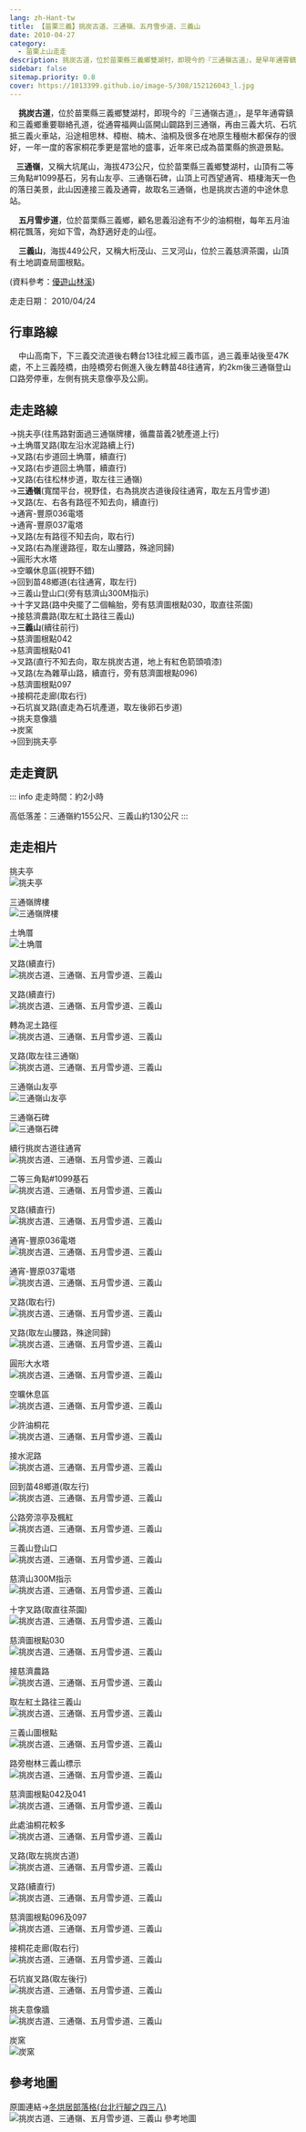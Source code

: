 ```yaml
---
lang: zh-Hant-tw
title: 【苗栗三義】挑炭古道、三通嶺、五月雪步道、三義山
date: 2010-04-27
category: 
  - 苗栗上山走走
description: 挑炭古道，位於苗栗縣三義鄉雙湖村，即現今的『三通嶺古道』，是早年通霄鎮和三義鄉重要聯絡孔道，從通霄福興山區開山闢路到三通嶺，再由三義大坑、石坑抵三義火車站，沿途相思林、樟樹、楠木、油桐及很多在地原生種樹木都保存的很好，一年一度的客家桐花季更是當地的盛事，近年來已成為苗栗縣的旅遊景點。
sidebar: false
sitemap.priority: 0.8
cover: https://1013399.github.io/image-5/308/152126043_l.jpg
---
```


    **挑炭古道**，位於苗栗縣三義鄉雙湖村，即現今的『三通嶺古道』，是早年通霄鎮和三義鄉重要聯絡孔道，從通霄福興山區開山闢路到三通嶺，再由三義大坑、石坑抵三義火車站，沿途相思林、樟樹、楠木、油桐及很多在地原生種樹木都保存的很好，一年一度的客家桐花季更是當地的盛事，近年來已成為苗栗縣的旅遊景點。  

<!-- more -->

   **三通嶺**，又稱大坑尾山，海拔473公尺，位於苗栗縣三義鄉雙湖村，山頂有二等三角點#1099基石，另有山友亭、三通嶺石碑，山頂上可西望通宵、梧棲海天一色的落日美景，此山因連接三義及通霄，故取名三通嶺，也是挑炭古道的中途休息站。  

    **五月雪步道**，位於苗栗縣三義鄉，顧名思義沿途有不少的油桐樹，每年五月油桐花飄落，宛如下雪，為舒適好走的山徑。 

    **三義山**，海拔449公尺，又稱大桁茂山、三叉河山，位於三義慈濟茶園，山頂有土地調查局圖根點。

(資料參考：[優遊山林溪](http://gohiking.myweb.hinet.net/h5/MLIsantongling.htm))

走走日期： 2010/04/24

## 行車路線
    中山高南下，下三義交流道後右轉台13往北經三義市區，過三義車站後至47K處，不上三義陸橋，由陸橋旁右側進入後左轉苗48往通宵，約2km後三通嶺登山口路旁停車，左側有挑夫意像亭及公廁。

## 走走路線
→挑夫亭(往馬路對面過三通嶺牌樓，循農苗義2號產道上行)  
→土埆厝叉路(取左沿水泥路續上行)  
→叉路(右步道回土埆厝，續直行)  
→叉路(右步道回土埆厝，續直行)  
→叉路(右往松林步道，取左往三通嶺)  
→**三通嶺**(寬闊平台，視野佳，右為挑炭古道後段往通宵，取左五月雪步道)  
→叉路(左、右各有路徑不知去向，續直行)  
→通宵-豐原036電塔  
→通宵-豐原037電塔  
→叉路(左有路徑不知去向，取右行)  
→叉路(右為崖邊路徑，取左山腰路，殊途同歸)  
→圓形大水塔  
→空曠休息區(視野不錯)  
→回到苗48鄉道(右往通宵，取左行)  
→三義山登山口(旁有慈濟山300M指示)  
→十字叉路(路中央擺了二個輪胎，旁有慈濟圖根點030，取直往茶園)  
→接慈濟農路(取左紅土路往三義山)  
→**三義山**(續往前行)  
→慈濟圖根點042  
→慈濟圖根點041  
→叉路(直行不知去向，取左挑炭古道，地上有紅色箭頭噴漆)  
→叉路(左為雜草山路，續直行，旁有慈濟圖根點096)  
→慈濟圖根點097  
→接桐花走廊(取右行)  
→石坑峎叉路(直走為石坑產道，取左後卵石步道)  
→挑夫意像牆  
→炭窯  
→回到挑夫亭


## 走走資訊
::: info
走走時間：約2小時

高低落差：三通嶺約155公尺、三義山約130公尺
:::

## 走走相片
挑夫亭  
![挑夫亭](https://1013399.github.io/image-5/308/152124549_l.jpg)

三通嶺牌樓  
![三通嶺牌樓](https://1013399.github.io/image-5/308/152124481_l.jpg)

土埆厝  
![土埆厝](https://1013399.github.io/image-5/308/152124576_l.jpg)

叉路(續直行)  
![挑炭古道、三通嶺、五月雪步道、三義山](https://1013399.github.io/image-5/308/152124586_l.jpg)

叉路(續直行)  
![挑炭古道、三通嶺、五月雪步道、三義山](https://1013399.github.io/image-5/308/152124592_l.jpg)

轉為泥土路徑  
![挑炭古道、三通嶺、五月雪步道、三義山](https://1013399.github.io/image-5/308/152124603_l.jpg)

叉路(取左往三通嶺)  
![挑炭古道、三通嶺、五月雪步道、三義山](https://1013399.github.io/image-5/308/152124647_l.jpg)

三通嶺山友亭  
![三通嶺山友亭](https://1013399.github.io/image-5/308/152124656_l.jpg)

三通嶺石碑  
![三通嶺石碑](https://1013399.github.io/image-5/308/152124669_l.jpg)

續行挑炭古道往通宵  
![挑炭古道、三通嶺、五月雪步道、三義山](https://1013399.github.io/image-5/308/152124677_l.jpg)

二等三角點#1099基石  
![挑炭古道、三通嶺、五月雪步道、三義山](https://1013399.github.io/image-5/308/152124769_l.jpg)

叉路(續直行)  
![挑炭古道、三通嶺、五月雪步道、三義山](https://1013399.github.io/image-5/308/152124830_l.jpg)

通宵-豐原036電塔  
![挑炭古道、三通嶺、五月雪步道、三義山](https://1013399.github.io/image-5/308/152124893_l.jpg)

通宵-豐原037電塔  
![挑炭古道、三通嶺、五月雪步道、三義山](https://1013399.github.io/image-5/308/152125026_l.jpg)

叉路(取右行)  
![挑炭古道、三通嶺、五月雪步道、三義山](https://1013399.github.io/image-5/308/152125046_l.jpg)

叉路(取左山腰路，殊途同歸)  
![挑炭古道、三通嶺、五月雪步道、三義山](https://1013399.github.io/image-5/308/152125065_l.jpg)

圓形大水塔  
![挑炭古道、三通嶺、五月雪步道、三義山](https://1013399.github.io/image-5/308/152125195_l.jpg)

空曠休息區  
![挑炭古道、三通嶺、五月雪步道、三義山](https://1013399.github.io/image-5/308/152125211_l.jpg)

少許油桐花  
![挑炭古道、三通嶺、五月雪步道、三義山](https://1013399.github.io/image-5/308/152125257_l.jpg)

接水泥路  
![挑炭古道、三通嶺、五月雪步道、三義山](https://1013399.github.io/image-5/308/152125266_l.jpg)

回到苗48鄉道(取左行)  
![挑炭古道、三通嶺、五月雪步道、三義山](https://1013399.github.io/image-5/308/152125274_l.jpg)

公路旁涼亭及楓紅  
![挑炭古道、三通嶺、五月雪步道、三義山](https://1013399.github.io/image-5/308/152125358_l.jpg)

三義山登山口  
![挑炭古道、三通嶺、五月雪步道、三義山](https://1013399.github.io/image-5/308/152125433_l.jpg)

慈濟山300M指示  
![挑炭古道、三通嶺、五月雪步道、三義山](https://1013399.github.io/image-5/308/152125466_l.jpg)

十字叉路(取直往茶園)  
![挑炭古道、三通嶺、五月雪步道、三義山](https://1013399.github.io/image-5/308/152125476_l.jpg)

慈濟圖根點030  
![挑炭古道、三通嶺、五月雪步道、三義山](https://1013399.github.io/image-5/308/152125490_l.jpg)

接慈濟農路  
![挑炭古道、三通嶺、五月雪步道、三義山](https://1013399.github.io/image-5/308/152125501_l.jpg)

取左紅土路往三義山  
![挑炭古道、三通嶺、五月雪步道、三義山](https://1013399.github.io/image-5/308/152125513_l.jpg)

三義山圖根點  
![挑炭古道、三通嶺、五月雪步道、三義山](https://1013399.github.io/image-5/308/152125529_l.jpg)

路旁樹林三義山標示  
![挑炭古道、三通嶺、五月雪步道、三義山](https://1013399.github.io/image-5/308/152125606_l.jpg)

慈濟圖根點042及041  
![挑炭古道、三通嶺、五月雪步道、三義山](https://1013399.github.io/image-5/308/152125615_l.jpg)

此處油桐花較多  
![挑炭古道、三通嶺、五月雪步道、三義山](https://1013399.github.io/image-5/308/152125760_l.jpg)

叉路(取左挑炭古道)  
![挑炭古道、三通嶺、五月雪步道、三義山](https://1013399.github.io/image-5/308/152125872_l.jpg)

叉路(續直行)  
![挑炭古道、三通嶺、五月雪步道、三義山](https://1013399.github.io/image-5/308/152125886_l.jpg)

慈濟圖根點096及097  
![挑炭古道、三通嶺、五月雪步道、三義山](https://1013399.github.io/image-5/308/152125896_l.jpg)

接桐花走廊(取右行)  
![挑炭古道、三通嶺、五月雪步道、三義山](https://1013399.github.io/image-5/308/152125982_l.jpg)

石坑峎叉路(取左後行)  
![挑炭古道、三通嶺、五月雪步道、三義山](https://1013399.github.io/image-5/308/152125988_l.jpg)

挑夫意像牆  
![挑炭古道、三通嶺、五月雪步道、三義山](https://1013399.github.io/image-5/308/152126043_l.jpg)

炭窯  
![炭窯](https://1013399.github.io/image-5/308/152124430_l.jpg)

## 參考地圖
原圖連結→[冬烘居部落格(台北行腳之四三八)](http://living.donghong.info/blog/?p=659)  
![挑炭古道、三通嶺、五月雪步道、三義山 參考地圖](https://1013399.github.io/image-5/308/152126221_l.jpg)